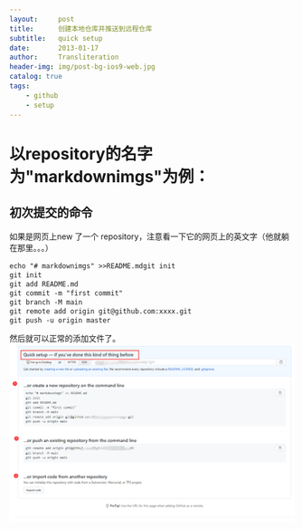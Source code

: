 ```yaml
---
layout:     post
title:      创建本地仓库并推送到远程仓库
subtitle:   quick setup
date:       2013-01-17
author:     Transliteration
header-img: img/post-bg-ios9-web.jpg
catalog: true
tags:
    - github
    - setup 
---
```

	
# 以repository的名字为"markdownimgs"为例：

## 初次提交的命令
如果是网页上new 了一个 repository，注意看一下它的网页上的英文字（他就躺在那里。。。）
```
echo "# markdownimgs" >>README.mdgit init
git init
git add README.md
git commit -m "first commit"
git branch -M main
git remote add origin git@github.com:xxxx.git
git push -u origin master
```
然后就可以正常的添加文件了。
![setup](https://raw.githubusercontent.com/BBQldf/markdownimgs/main/setup.png)



